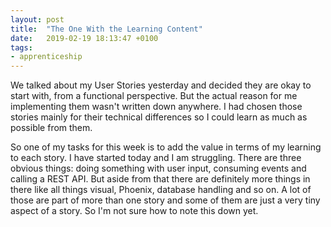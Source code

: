 ```yaml
---
layout: post
title:  "The One With the Learning Content"
date:   2019-02-19 18:13:47 +0100
tags: 
- apprenticeship
---
```


We talked about my User Stories yesterday and decided they are okay to start with, from a functional perspective. But the actual reason for me implementing them wasn't written down anywhere. I had chosen those stories mainly for their technical differences so I could learn as much as possible from them.

So one of my tasks for this week is to add the value in terms of my learning to each story. I have started today and I am struggling. There are three obvious things: doing something with user input, consuming events and calling a REST API. But aside from that there are definitely more things in there like all things visual, Phoenix, database handling and so on. A lot of those are part of more than one story and some of them are just a very tiny aspect of a story. So I'm not sure how to note this down yet.
